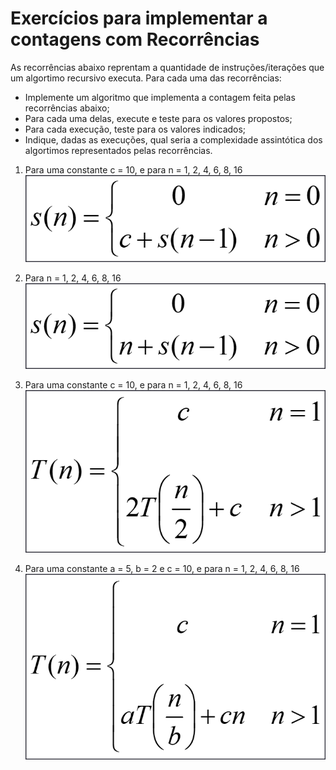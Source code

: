 # Exercícios para implementar a contagens com Recorrências

As recorrências abaixo reprentam a quantidade de instruções/iterações que um algortimo recursivo executa.
Para cada uma das recorrências:

* Implemente um algoritmo que implementa a contagem feita pelas recorrências abaixo;
* Para cada uma delas, execute e teste para os valores propostos;
* Para cada execução, teste para os valores indicados;
* Indique, dadas as execuções, qual seria a complexidade assintótica dos algortimos representados pelas recorrências.


1. Para uma constante c = 10, e para n = 1, 2, 4, 6, 8, 16 
![Primeiro Exercício](/rec1.png)

1. Para n = 1, 2, 4, 6, 8, 16  
![Segundo Exercício](/rec2.png)

1. Para uma constante c = 10, e para n = 1, 2, 4, 6, 8, 16
![Terceiro Exercício](/rec3.png)

1. Para uma constante a = 5, b = 2 e c = 10, e para n = 1, 2, 4, 6, 8, 16
![Quarto Exercício](/rec4.png)
